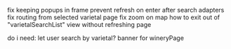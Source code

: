 fix keeping popups in frame
prevent refresh on enter after search
adapters
fix routing from selected varietal page
fix zoom on map
how to exit out of "varietalSearchList" view without refreshing page

do i need:
let user search by varietal?
banner for wineryPage

